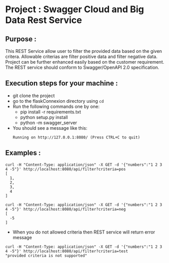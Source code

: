 # Project : Swagger Cloud and Big Data Rest Service

## Purpose :

This REST Service allow user to filter the provided data based on the given critera.
Allowable criterias are filter positive data and filter negative data.
Project can be further enhanced easily based on the customer requirement.
The REST service should conform to Swagger/OpenAPI 2.0 specification. 

## Execution steps for your machine :
* git clone the project
* go to the flaskConnexion directory using `cd`
* Run the following commands one by one:
  * pip install -r requirements.txt
  * python setup.py install
  * python -m swagger_server
* You should see a message like this:
  ``` 
  Running on http://127.0.0.1:8080/ (Press CTRL+C to quit)
  ```

## Examples :
```
curl -H "Content-Type: application/json" -X GET -d '{"numbers":"1 2 3 4 -5"}' http://localhost:8080/api/filter?criteria=pos
[
  1,
  2,
  3,
  4
]
```

```
curl -H "Content-Type: application/json" -X GET -d '{"numbers":"1 2 3 4 -5"}' http://localhost:8080/api/filter?criteria=neg
[
  -5
]
```

* When you do not allowed criteria then REST service will return error message
```
curl -H "Content-Type: application/json" -X GET -d '{"numbers":"1 2 3 4 -5"}' http://localhost:8080/api/filter?criteria=test
"provided criteria is not supported"
```

